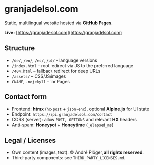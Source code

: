 # granjadelsol.com

Static, multilingual website hosted via **GitHub Pages**.

**Live:** [https://granjadelsol.com](https://granjadelsol.com)

## Structure

* `/de/`, `/en/`, `/es/`, `/pt/` – language versions
* `/index.html` – root redirect via JS to the preferred language
* `/404.html` – fallback redirect for deep URLs
* `/assets/` – CSS/JS/images
* `CNAME`, `.nojekyll` – for Pages

## Contact form

* Frontend: **htmx** (`hx-post` + `json-enc`), optional **Alpine.js** for UI state
* Endpoint: `https://api.granjadelsol.com/contact`
* CORS (server): allow `POST, OPTIONS` and relevant **HX** headers
* Anti-spam: **Honeypot** + **Honeytime** (`_elapsed_ms`)

## Legal / Licenses

* Own content (images, text): © André Plöger, **all rights reserved**.
* Third-party components: see `THIRD_PARTY_LICENSES.md`.
